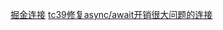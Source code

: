 [掘金连接](https://juejin.im/post/5c9a43175188252d876e5903?utm_source=gold_browser_extension)
[tc39修复async/await开销很大问题的连接](https://github.com/tc39/ecma262/pull/1250)